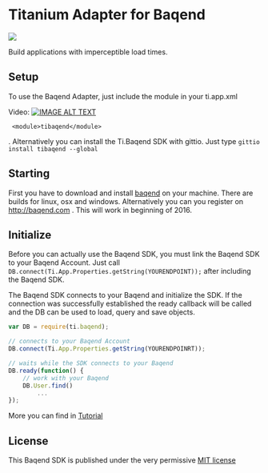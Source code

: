 Titanium Adapter for Baqend 
===========================
![](https://fbcdn-photos-g-a.akamaihd.net/hphotos-ak-xap1/v/t1.0-0/p160x160/1175532_1435043336734661_1180604515_n.png?oh=86dc0c271144743b63db5e4380243bf9&oe=56F16ED2&__gda__=1458345230_3b278d13b81b1751c3f0ee0c060c5b83)

Build applications with imperceptible load times. 

Setup
-----

To use the Baqend Adapter, just include the module in your ti.app.xml

Video:
[![IMAGE ALT TEXT](https://vsis-www.informatik.uni-hamburg.de/oldServer/teaching/ss-15/duvs/img/baqend.271b36cf.png)](https://www.youtube.com/watch?v=SaqUFK2Nu3A "Baqend")



~~~~
 <module>tibaqend</module>
~~~~
.
Alternatively you can install the Ti.Baqend SDK with gittio. Just type `gittio install tibaqend --global` 

Starting
--------

First you have to download and install [baqend](http://www.baqend.com/#download) on your machine. There are builds for linux, osx and windows.
Alternatively you can you register on http://baqend.com . This will work in beginning of 2016.

Initialize
----------

Before you can actually use the Baqend SDK, you must link the Baqend SDK to your Baqend Account.
Just call `DB.connect(Ti.App.Properties.getString(YOURENDPOINT));` after including the Baqend SDK.

The Baqend SDK connects to your Baqend and initialize the SDK. If the connection was successfully established
the ready callback will be called and the DB can be used to load, query and save objects.

```javascript
var DB = require(ti.baqend);

// connects to your Baqend Account
DB.connect(Ti.App.Properties.getString(YOURENDPOINRT));

// waits while the SDK connects to your Baqend
DB.ready(function() {
    // work with your Baqend
    DB.User.find()
        ...
});
```

More you can find in [Tutorial](https://github.com/AppWerft/TiBaqend/blob/master/tutorial.md)

License
-------

This Baqend SDK is published under the very permissive [MIT license](LICENSE.md)